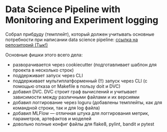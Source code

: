 # Data Science Pipeline with Monitoring and Experiment logging

Собрал прибдуду (темплейт), который должен учитывать основные потребности при написании data science pipeline: <a href="https://github.com/iKintosh/cookiecutter-data-science" target="_blank" rel="noopener noreferrer">ссылка на репозиторий (Тык!)</a>

Основные фишки этого всего дела:
- разворачивается через cookiecutter (подготавливает шаблон для проекта в несколько строк)
- поддерживает запуск через CLI
- поддерживает мультиплатформенный (!!) запуск через CLI (с помощью отказа от Makefile в пользу doit и DVC)
- добавил DVC. DVC строит граф вычислений и учитывает зависимости между различными файлами и их версиями
- добавил логгирование через loguru (добавлены темплейты, как для командной строки, так и для log файла)
- добавил MLFlow — отличная штука для логгирования метрик, параметров, артефактов и моделей
- довольно полные конфиг файлы для flake8, pylint, bandit и pytest
